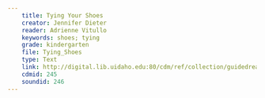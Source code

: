 ```yaml
---
    title: Tying Your Shoes
    creator: Jennifer Dieter
    reader: Adrienne Vitullo
    keywords: shoes; tying
    grade: kindergarten
    file: Tying_Shoes
    type: Text
    link: http://digital.lib.uidaho.edu:80/cdm/ref/collection/guidedread/id/245
    cdmid: 245
    soundid: 246
---
```

